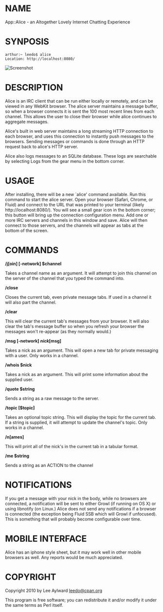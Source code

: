 # NAME

App::Alice - an Altogether Lovely Internet Chatting Experience

# SYNPOSIS

    arthur:~ leedo$ alice
    Location: http://localhost:8080/
    
![Screenshot](http://static.usealice.org/whatisalice.png)

# DESCRIPTION

Alice is an IRC client that can be run either locally or remotely, and 
can be viewed in any WebKit browser. The alice server maintains a message 
buffer, so when a browser connects it is sent the 100 most recent lines 
from each channel. This allows the user to close their browser while alice 
continues to aggregate messages.

Alice's built in web server maintains a long streaming HTTP connection to 
each browser, and uses this connection to instantly push messages to the 
browsers. Sending messages or commands is done through an HTTP request 
back to alice's HTTP server.

Alice also logs messages to an SQLite database. These logs are searchable 
by selecting Logs from the gear menu in the bottom corner.

# USAGE

After installing, there will be a new `alice' command available. Run this 
command to start the alice server. Open your browser (Safari, Chrome, or 
Fluid) and connect to the URL that was printed to your terminal (likely 
http://localhost:8080/). You will see a small gear icon in the bottom 
corner; this button will bring up the connection configuration menu. Add 
one or more IRC servers and channels in this window and save. Alice will 
then connect to those servers, and the channels will appear as tabs at 
the bottom of the screen.

# COMMANDS

**/j[oin] [-network] $channel**

Takes a channel name as an argument. It will attempt to join this channel
on the server of the channel that you typed the command into.

**/close**
  
Closes the current tab, even private message tabs. If used in a channel
it will also part the channel.

**/clear**
  
This will clear the current tab's messages from your browser. It will also 
clear the tab's message buffer so when you refresh your browser the messages 
won't re-appear (as they normally would.)

**/msg [-network] $nick [$msg]**
  
Takes a nick as an argument. This will open a new tab for private messaging
with a user. Only works in a channel.

**/whois $nick**
  
Takes a nick as an argument. This will print some information about the
supplied user.

**/quote $string**
  
Sends a string as a raw message to the server.

**/topic [$topic]**
  
Takes an optional topic string. This will display the topic for the current tab.
If a string is supplied, it will attempt to update the channel's topic.
Only works in a channel.

**/n[ames]**
  
This will print all of the nick's in the current tab in a tabular format.

**/me $string**
  
Sends a string as an ACTION to the channel

# NOTIFICATIONS

If you get a message with your nick in the body, while no browsers are
connected, a notification will be sent to either Growl (if running on
OS X) or using libnotify (on Linux.) Alice does not send any notifications
if a browser is connected (the exception being Fluid SSB which will
Growl if unfocused). This is something that will probably become 
configurable over time.

# MOBILE INTERFACE

Alice has an iphone style sheet, but it may work well in other mobile browsers
as well. Any reports would be much appreciated.

# COPYRIGHT

Copyright 2010 by Lee Aylward <leedo@cpan.org>

This program is free software; you can redistribute it and/or modify it
under the same terms as Perl itself.